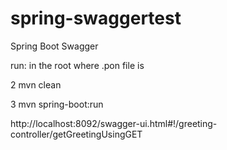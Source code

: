 # spring-swaggertest
Spring Boot Swagger

run: in the root where .pon file is

2 mvn clean

3 mvn spring-boot:run

http://localhost:8092/swagger-ui.html#!/greeting-controller/getGreetingUsingGET
